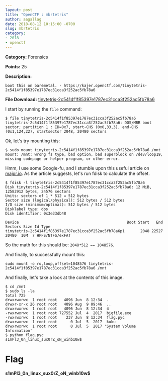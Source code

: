 ```yaml
---
layout: post
title: "OpenCTF : mbrtetris"
author: aagallag
date: 2018-08-12 10:15:00 -0700
slug: mbrtetris
category:
- 2018
- openctf
---
```

**Category:** Forensics

**Points:** 25

**Description:**

```
boot this on baremetal. - https://kajer.openctf.com/tinytetris-2c5414f1f85397e1787ec31cca3f252ac5fb78a6
```

**File Download:** [tinytetris-2c5414f1f85397e1787ec31cca3f252ac5fb78a6](https://aagallag.com/files/ctf_files/openctf/tinytetris-2c5414f1f85397e1787ec31cca3f252ac5fb78a6)

I start by running the `file` command:
```
$ file tinytetris-2c5414f1f85397e1787ec31cca3f252ac5fb78a6 
tinytetris-2c5414f1f85397e1787ec31cca3f252ac5fb78a6: DOS/MBR boot sector; partition 1 : ID=0x7, start-CHS (0x0,33,3), end-CHS (0x1,124,22), startsector 2048, 20480 sectors
```

Ok, let's try mounting this:
```
$ sudo mount tinytetris-2c5414f1f85397e1787ec31cca3f252ac5fb78a6 /mnt
mount: /mnt: wrong fs type, bad option, bad superblock on /dev/loop19, missing codepage or helper program, or other error.
```

Hmm, I use some Google-fu, and I stumble upon this useful article on [major.io](https://major.io/2010/12/14/mounting-a-raw-partition-file-made-with-dd-or-dd_rescue-in-linux/).  As the article suggests, let's run fdisk to calculate the offset.

```
$ fdisk -l tinytetris-2c5414f1f85397e1787ec31cca3f252ac5fb78a6 
Disk tinytetris-2c5414f1f85397e1787ec31cca3f252ac5fb78a6: 12 MiB, 12582912 bytes, 24576 sectors
Units: sectors of 1 * 512 = 512 bytes
Sector size (logical/physical): 512 bytes / 512 bytes
I/O size (minimum/optimal): 512 bytes / 512 bytes
Disklabel type: dos
Disk identifier: 0x3e33db48

Device                                                Boot Start   End Sectors Size Id Type
tinytetris-2c5414f1f85397e1787ec31cca3f252ac5fb78a6p1       2048 22527   20480  10M  7 HPFS/NTFS/exFAT
```

So the math for this should be: `2048*512 == 1048576`.

And finally, to successfully mount this:
```
sudo mount -o ro,loop,offset=1048576 tinytetris-2c5414f1f85397e1787ec31cca3f252ac5fb78a6 /mnt
```

And finally, let's take a look at the contents of this image.

```
$ cd /mnt
$ sudo ls -la
total 725
drwxrwxrwx  1 root root   4096 Jun  8 12:34  .
drwxr-xr-x 26 root root   4096 Aug  9 09:46  ..
drwxrwxrwx  1 root root   4096 Jun  8 12:34  4
-rwxrwxrwx  1 root root 727552 Jul  4  2017  bigfile.exe
-rwxrwxrwx  1 root root    237 Jun  8 12:34  flag.pyc
drwxrwxrwx  1 root root      0 Jul  5  2017  kuku
drwxrwxrwx  1 root root      0 Jul  5  2017 'System Volume Information'
$ python flag.pyc 
s1mPl3_0n_linux_sux0rZ_oN_winb10w$
```


# Flag
**s1mPl3_0n_linux_sux0rZ_oN_winb10w$**
